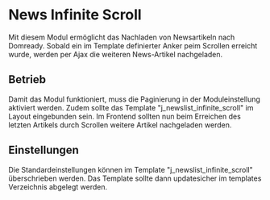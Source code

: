# News Infinite Scroll
Mit diesem Modul ermöglicht das Nachladen von Newsartikeln nach Domready. Sobald ein im Template definierter Anker peim Scrollen erreicht wurde, werden per Ajax die weiteren News-Artikel nachgeladen.

## Betrieb
Damit das Modul funktioniert, muss die Paginierung in der Moduleinstellung aktiviert werden. Zudem sollte das Template "j_newslist_infinite_scroll" im Layout eingebunden sein.
Im Frontend sollten nun beim Erreichen des letzten Artikels durch Scrollen weitere Artikel nachgeladen werden.

## Einstellungen
Die Standardeinstellungen können im Template "j_newslist_infinite_scroll" überschrieben werden. Das Template sollte dann updatesicher im templates Verzeichnis abgelegt werden.

